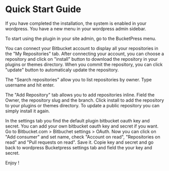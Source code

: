 # Quick Start Guide

If you have completed the installation, the system is enabled in your wordpress. You have a new menu in your wordpress admin sidebar.

To start using the plugin in your site admin, go to the BucketPress menu. 

You can connect your Bitbucket account to display all your repositories in the "My Repositories" tab. After connecting your account, you can choose a repository and click on "install" button to download the repository in your plugins or themes  directory. When you commit the repository, you can click "update" button to automaticaly update the repository. 

The "Search repositories" allow you to list repositories by owner. Type username and hit enter.

The "Add Repository" tab allows you to add repositories inline. Field the Owner, the repository slug and the branch. Click install to add the repository to your plugins or themes directory. To update a public repository you can simply install it again.

In the settings tab you find the default plugin bitbucket oauth key and secret. You can add your own bitbucket oauth key and secret if you want. Go to Bitbucket.com > Bitbuchet settings > OAuth. Now you can click on "Add consumer" and set name, check "Account on read", "Repositories on read" and "Pull requests on read". Save it. Copie key and secret and go back to wordpress Bucketpress settings tab and field the your key and secret.

Enjoy !